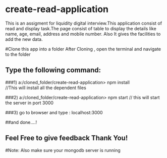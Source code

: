 # create-read-application
This is an assigment for liquidity digital interview.This application consist of read and display task.The page consist of table to display the details like name, age, email, address and mobile number. Also It gives the facilities to add the new data.


#Clone this app into a folder
  After Cloning , open the terminal and navigate to the folder

## Type the following command:
  ###1) a:/cloned_folder/create-read-application> npm install        
     //This will install all the dependent files
    
  ###2) a:/cloned_folder/create-read-application> npm start
    // this will start the server in port 3000
  
  ###3) go to browser and type : localhost:3000
  
  ##and done....! 
  
  ## Feel Free to give feedback Thank You! 
  #Note:  Also make sure your mongodb server is running
